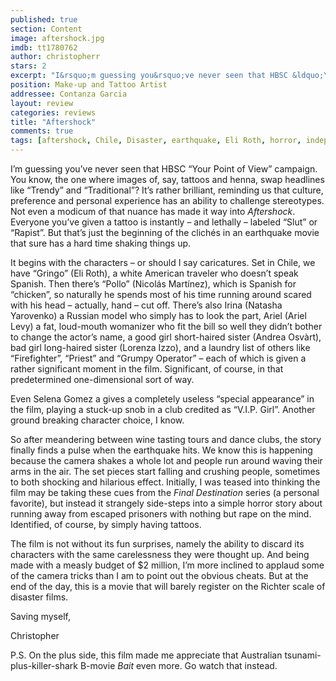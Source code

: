 ```yaml
---
published: true
section: Content
image: aftershock.jpg
imdb: tt1780762
author: christopherr
stars: 2
excerpt: "I&rsquo;m guessing you&rsquo;ve never seen that HBSC &ldquo;Your Point of View&rdquo; campaign. You know, the one where images of, say, tattoos and henna, swap headlines like &ldquo;Trendy&rdquo; and &ldquo;Traditional&rdquo;? It&rsquo;s rather brilliant, reminding us that culture, preference and personal experience has an ability to challenge stereotypes. Not even a modicum of that nuance has made it way into <em>Aftershock</em>. Everyone you&rsquo;ve given a tattoo is instantly &ndash; and lethally &ndash; labeled &ldquo;Slut&rdquo; or &ldquo;Rapist&rdquo;. But that&rsquo;s just the beginning of the clich&eacute;s in an earthquake movie that sure has a hard time shaking things up."
position: Make-up and Tattoo Artist
addressee: Contanza Garcia
layout: review
categories: reviews
title: "Aftershock"
comments: true
tags: [aftershock, Chile, Disaster, earthquake, Eli Roth, horror, independent, Letters, low budget, movie, tsunami]
---
```

<p>I&rsquo;m guessing you&rsquo;ve never seen that HBSC &ldquo;Your Point of View&rdquo; campaign. You know, the one where images of, say, tattoos and henna, swap headlines like &ldquo;Trendy&rdquo; and &ldquo;Traditional&rdquo;? It&rsquo;s rather brilliant, reminding us that culture, preference and personal experience has an ability to challenge stereotypes. Not even a modicum of that nuance has made it way into <em>Aftershock</em>. Everyone you&rsquo;ve given a tattoo is instantly &ndash; and lethally &ndash; labeled &ldquo;Slut&rdquo; or &ldquo;Rapist&rdquo;. But that&rsquo;s just the beginning of the clich&eacute;s in an earthquake movie that sure has a hard time shaking things up.</p>
<p>It begins with the characters &ndash; or should I say caricatures. Set in Chile, we have &ldquo;Gringo&rdquo; (Eli Roth), a white American traveler who doesn&rsquo;t speak Spanish. Then there&rsquo;s &ldquo;Pollo&rdquo; (Nicol&aacute;s Mart&iacute;nez), which is Spanish for &ldquo;chicken&rdquo;, so naturally he spends most of his time running around scared with his head &ndash; actually, hand &ndash; cut off. There&rsquo;s also Irina (Natasha Yarovenko) a Russian model who simply has to look the part, Ariel (Ariel Levy) a fat, loud-mouth womanizer who fit the bill so well they didn&rsquo;t bother to change the actor&rsquo;s name, a good girl short-haired sister (Andrea Osv&agrave;rt), bad girl long-haired sister (Lorenza Izzo), and a laundry list of others like &ldquo;Firefighter&rdquo;, &ldquo;Priest&rdquo; and &ldquo;Grumpy Operator&rdquo; &ndash; each of which is given a rather significant moment in the film. Significant, of course, in that predetermined one-dimensional sort of way.</p>
<p>Even Selena Gomez a gives a completely useless &ldquo;special appearance&rdquo; in the film, playing a stuck-up snob in a club credited as &ldquo;V.I.P. Girl&rdquo;. Another ground breaking character choice, I know.</p>
<p>So after meandering between wine tasting tours and dance clubs, the story finally finds a pulse when the earthquake hits. We know this is happening because the camera shakes a whole lot and people run around waving their arms in the air. The set pieces start falling and crushing people, sometimes to both shocking and hilarious effect. Initially, I was teased into thinking the film may be taking these cues from the <em>Final Destination</em> series (a personal favorite), but instead it strangely side-steps into a simple horror story about running away from escaped prisoners with nothing but rape on the mind. Identified, of course, by simply having tattoos.</p>
<p>The film is not without its fun surprises, namely the ability to discard its characters with the same carelessness they were thought up. And being made with a measly budget of $2 million, I&rsquo;m more inclined to applaud some of the camera tricks than I am to point out the obvious cheats. But at the end of the day, this is a movie that will barely register on the Richter scale of disaster films.</p>
<p>Saving myself,</p>
<p>Christopher</p>
<p>P.S. On the plus side, this film made me appreciate that Australian tsunami-plus-killer-shark B-movie <em>Bait</em> even more. Go watch that instead.</p></div>

